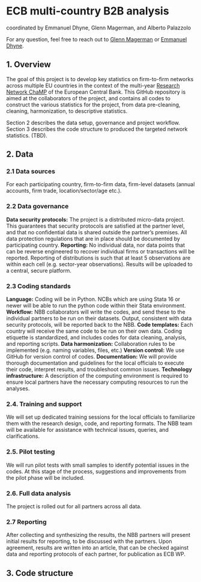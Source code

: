 # ECB multi-country B2B analysis 
coordinated by Emmanuel Dhyne, Glenn Magerman, and Alberto Palazzolo

For any question, feel free to reach out to [Glenn Magerman](glenn.magerman@ulb.be) or [Emmanuel Dhyne](emmanuel.dhyne@nbb.be).

## 1. Overview
The goal of this project is to develop key statistics on firm-to-firm networks across multiple EU countries in the context of the multi-year [Research Network ChaMP](https://www.ecb.europa.eu/pub/economic-research/research-networks/html/champ.en.html) of the European Central Bank.
This GitHub repository is aimed at the collaborators of the project, and contains all codes to construct the various statistics for the project, from data pre-cleaning, cleaning, harmonization, to descriptive statistics.

Section 2 describes the data setup, governance and project workflow. 
Section 3 describes the code structure to produced the targeted network statistics. (TBD).

## 2. Data
### 2.1 Data sources
For each participating country, firm-to-firm data, firm-level datasets (annual accounts, firm trade, location/sector/age etc.).

### 2.2	Data governance
**Data security protocols:** The project is a distributed micro-data project. This guarantees that security protocols are satisfied at the partner level, and that no confidential data is shared outside the partner’s premises. All data protection regulations that are in place should be documented by participating country.
**Reporting:** No individual data, nor data points that can be reverse engineered to recover individual firms or transactions will be reported. Reporting of distributions is such that at least 5 observations are within each cell (e.g. sector-year observations). Results will be uploaded to a central, secure platform.

### 2.3 Coding standards
**Language:** Coding will be in Python. NCBs which are using Stata 16 or newer will be able to run the python code within their Stata environment.
**Workflow:** NBB collaborators will write the codes, and send these to the individual partners to be run on their datasets. Output, consistent with data security protocols, will be reported back to the NBB. 
**Code templates:** Each country will receive the same code to be run on their own data. Coding etiquette is standardized, and includes codes for data cleaning, analysis, and reporting scripts. 
**Data harmonization:** Collaboration rules to be implemented (e.g. naming variables, files, etc.)
**Version control:** We use GitHub for version control of codes. 
**Documentation:** We will provide thorough documentation and guidelines for the local officials to execute their code, interpret results, and troubleshoot common issues.
**Technology infrastructure:** A description of the computing environment is required to ensure local partners have the necessary computing resources to run the analyses. 

### 2.4. Training and support
We will set up dedicated training sessions for the local officials to familiarize them with the research design, code, and reporting formats. The NBB team will be available for assistance with technical issues, queries, and clarifications.

### 2.5.	Pilot testing
We will run pilot tests with small samples to identify potential issues in the codes. At this stage of the process, suggestions and improvements from the pilot phase will be included.

### 2.6.	Full data analysis
The project is rolled out for all partners across all data.

### 2.7	Reporting
After collecting and synthesizing the results, the NBB partners will present initial results for reporting, to be discussed with the partners. Upon agreement, results are written into an article, that can be checked against data and reporting protocols of each partner, for publication as ECB WP.

## 3. Code structure




